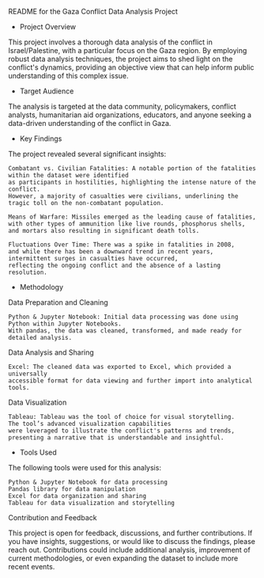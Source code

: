 README for the Gaza Conflict Data Analysis Project

- Project Overview

This project involves a thorough data analysis of the conflict in Israel/Palestine, with a particular focus on the Gaza region. By employing robust data analysis techniques, the project aims to shed light on the conflict's dynamics, providing an objective view that can help inform public understanding of this complex issue.

- Target Audience

The analysis is targeted at the data community, policymakers, conflict analysts, humanitarian aid organizations, educators, and anyone seeking a data-driven understanding of the conflict in Gaza.

- Key Findings

The project revealed several significant insights:

    Combatant vs. Civilian Fatalities: A notable portion of the fatalities within the dataset were identified 
    as participants in hostilities, highlighting the intense nature of the conflict. 
    However, a majority of casualties were civilians, underlining the tragic toll on the non-combatant population.

    Means of Warfare: Missiles emerged as the leading cause of fatalities, 
    with other types of ammunition like live rounds, phosphorus shells, 
    and mortars also resulting in significant death tolls.

    Fluctuations Over Time: There was a spike in fatalities in 2008, 
    and while there has been a downward trend in recent years, 
    intermittent surges in casualties have occurred, 
    reflecting the ongoing conflict and the absence of a lasting resolution.

- Methodology

Data Preparation and Cleaning

    Python & Jupyter Notebook: Initial data processing was done using Python within Jupyter Notebooks. 
    With pandas, the data was cleaned, transformed, and made ready for detailed analysis.

Data Analysis and Sharing

    Excel: The cleaned data was exported to Excel, which provided a universally 
    accessible format for data viewing and further import into analytical tools.

Data Visualization

    Tableau: Tableau was the tool of choice for visual storytelling. 
    The tool’s advanced visualization capabilities 
    were leveraged to illustrate the conflict's patterns and trends, 
    presenting a narrative that is understandable and insightful.

- Tools Used

The following tools were used for this analysis:

    Python & Jupyter Notebook for data processing
    Pandas library for data manipulation
    Excel for data organization and sharing
    Tableau for data visualization and storytelling

Contribution and Feedback

This project is open for feedback, discussions, and further contributions. If you have insights, suggestions, or would like to discuss the findings, please reach out. Contributions could include additional analysis, improvement of current methodologies, or even expanding the dataset to include more recent events.
